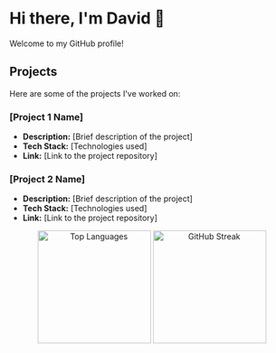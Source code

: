 # Hi there, I'm David 👋

Welcome to my GitHub profile! 

## Projects

Here are some of the projects I've worked on:

### [Project 1 Name]
- **Description:** [Brief description of the project]
- **Tech Stack:** [Technologies used]
- **Link:** [Link to the project repository]

### [Project 2 Name]
- **Description:** [Brief description of the project]
- **Tech Stack:** [Technologies used]
- **Link:** [Link to the project repository]


<p align="center">
  <img src="https://github-readme-stats.vercel.app/api/top-langs/?username=Gianou&layout=compact&theme=radical" alt="Top Languages" height="200"/>
  <img src="https://github-readme-streak-stats.herokuapp.com/?user=Gianou&theme=radical" alt="GitHub Streak" height="200" />
  
</p>
